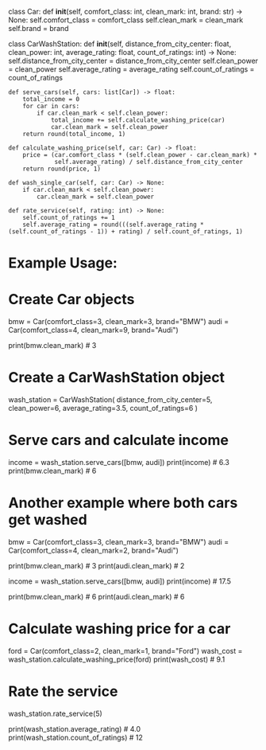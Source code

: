 class Car:
    def __init__(self, comfort_class: int, clean_mark: int, brand: str) -> None:
        self.comfort_class = comfort_class
        self.clean_mark = clean_mark
        self.brand = brand


class CarWashStation:
    def __init__(self, distance_from_city_center: float, clean_power: int, 
                 average_rating: float, count_of_ratings: int) -> None:
        self.distance_from_city_center = distance_from_city_center
        self.clean_power = clean_power
        self.average_rating = average_rating
        self.count_of_ratings = count_of_ratings

    def serve_cars(self, cars: list[Car]) -> float:
        total_income = 0
        for car in cars:
            if car.clean_mark < self.clean_power:
                total_income += self.calculate_washing_price(car)
                car.clean_mark = self.clean_power
        return round(total_income, 1)

    def calculate_washing_price(self, car: Car) -> float:
        price = (car.comfort_class * (self.clean_power - car.clean_mark) *
                 self.average_rating) / self.distance_from_city_center
        return round(price, 1)

    def wash_single_car(self, car: Car) -> None:
        if car.clean_mark < self.clean_power:
            car.clean_mark = self.clean_power

    def rate_service(self, rating: int) -> None:
        self.count_of_ratings += 1
        self.average_rating = round(((self.average_rating * (self.count_of_ratings - 1)) + rating) / self.count_of_ratings, 1)


# Example Usage:

# Create Car objects
bmw = Car(comfort_class=3, clean_mark=3, brand="BMW")
audi = Car(comfort_class=4, clean_mark=9, brand="Audi")

print(bmw.clean_mark)  # 3

# Create a CarWashStation object
wash_station = CarWashStation(
    distance_from_city_center=5,
    clean_power=6,
    average_rating=3.5,
    count_of_ratings=6
)

# Serve cars and calculate income
income = wash_station.serve_cars([bmw, audi])
print(income)  # 6.3
print(bmw.clean_mark)  # 6

# Another example where both cars get washed
bmw = Car(comfort_class=3, clean_mark=3, brand="BMW")
audi = Car(comfort_class=4, clean_mark=2, brand="Audi")

print(bmw.clean_mark)  # 3
print(audi.clean_mark)  # 2

income = wash_station.serve_cars([bmw, audi])
print(income)  # 17.5

print(bmw.clean_mark)  # 6
print(audi.clean_mark)  # 6

# Calculate washing price for a car
ford = Car(comfort_class=2, clean_mark=1, brand="Ford")
wash_cost = wash_station.calculate_washing_price(ford)
print(wash_cost)  # 9.1

# Rate the service
wash_station.rate_service(5)

print(wash_station.average_rating)  # 4.0
print(wash_station.count_of_ratings)  # 12
